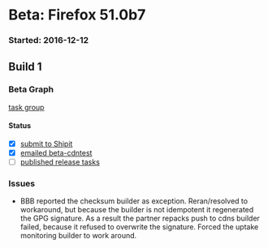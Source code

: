 # Beta: Firefox 51.0b7

### Started: 2016-12-12

## Build 1

### Beta Graph
[task group](https://tools.taskcluster.net/push-inspector/#/mp0Fij92SbS8QyOgvrrUqg)


#### Status
- [x] [submit to Shipit](https://wiki.mozilla.org/Release:Release_Automation_on_Mercurial:Starting_a_Release#Submit_to_Ship_It)
- [x] [emailed beta-cdntest](../how-tos/relpro.md#1-email-drivers-re-release-live-on-test-channel)
- [ ] [published release tasks](../how-tos/relpro.md#3-publish-release)

### Issues
- BBB reported the checksum builder as exception. Reran/resolved to workaround, but because the builder is not idempotent it regenerated the GPG signature. As a result the partner repacks push to cdns builder failed, because it refused to overwrite the signature. Forced the uptake monitoring builder to work around.



